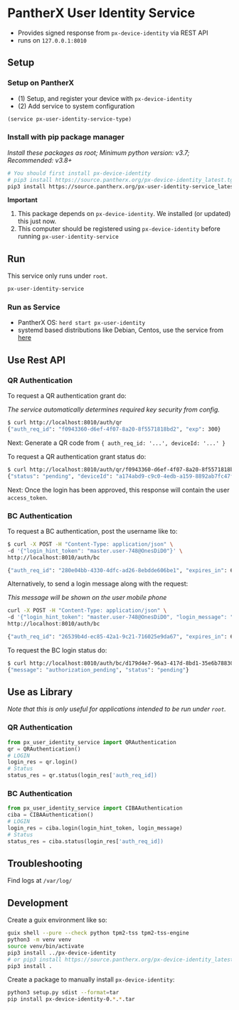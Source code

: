 # PantherX User Identity Service

- Provides signed response from `px-device-identity` via REST API
- runs on `127.0.0.1:8010`

## Setup

### Setup on PantherX

- (1) Setup, and register your device with `px-device-identity`
- (2) Add service to system configuration

```scheme
(service px-user-identity-service-type)
```

### Install with pip package manager

_Install these packages as root; Minimum python version: v3.7; Recommended: v3.8+_

```bash
# You should first install px-device-identity
# pip3 install https://source.pantherx.org/px-device-identity_latest.tgz
pip3 install https://source.pantherx.org/px-user-identity-service_latest.tgz
```

**Important**

1. This package depends on `px-device-identity`. We installed (or updated) this just now.
2. This computer should be registered using `px-device-identity` before running `px-user-identity-service`

## Run

This service only runs under `root`.

```bash
px-user-identity-service
```

### Run as Service

- PantherX OS: `herd start px-user-identity`
- systemd based distributions like Debian, Centos, use the service from [here](docs/systemd-service.md)

## Use Rest API

### QR Authentication

To request a QR authentication grant do:

_The service automatically determines required key security from config._

```bash
$ curl http://localhost:8010/auth/qr
{"auth_req_id": "f0943360-d6ef-4f07-8a20-8f5571818bd2", "exp": 300}
```

Next: Generate a QR code from `{ auth_req_id: '...', deviceId: '...' }`

To request a QR authentication grant status do:

```bash
$ curl http://localhost:8010/auth/qr/f0943360-d6ef-4f07-8a20-8f5571818bd2
{"status": "pending", "deviceId": "a174abd9-c9c0-4edb-a159-8892ab7fc47f"}
```

Next: Once the login has been approved, this response will contain the user `access_token`.

### BC Authentication

To request a BC authentication, post the username like to:

```bash
$ curl -X POST -H "Content-Type: application/json" \
-d '{"login_hint_token": "master.user-748@OnesDiD0"}' \
http://localhost:8010/auth/bc

{"auth_req_id": "280e04bb-4330-4dfc-ad26-8ebdde606be1", "expires_in": 600, "interval": 5}
```

Alternatively, to send a login message along with the request:

_This message will be shown on the user mobile phone_

```bash
curl -X POST -H "Content-Type: application/json" \
-d '{"login_hint_token": "master.user-748@OnesDiD0", "login_message": "Authorize login to OnesPHR"}' \
http://localhost:8010/auth/bc

{"auth_req_id": "26539b4d-ec85-42a1-9c21-716025e9da67", "expires_in": 600, "interval": 5}
```

To request the BC login status do:

```bash
$ curl http://localhost:8010/auth/bc/d179d4e7-96a3-417d-8bd1-35e6b7883080
{"message": "authorization_pending", "status": "pending"}
```

## Use as Library

_Note that this is only useful for applications intended to be run under `root`._

### QR Authentication

```python
from px_user_identity_service import QRAuthentication
qr = QRAuthentication()
# LOGIN
login_res = qr.login()
# Status
status_res = qr.status(login_res['auth_req_id])
```

### BC Authentication

```python
from px_user_identity_service import CIBAAuthentication
ciba = CIBAAuthentication()
# LOGIN
login_res = ciba.login(login_hint_token, login_message)
# Status
status_res = ciba.status(login_res['auth_req_id])
```

## Troubleshooting

Find logs at `/var/log/`

## Development

Create a guix environment like so:

```bash
guix shell --pure --check python tpm2-tss tpm2-tss-engine
python3 -m venv venv
source venv/bin/activate
pip3 install ../px-device-identity
# or pip3 install https://source.pantherx.org/px-device-identity_latest.tgz
pip3 install .
```

Create a package to manually install `px-device-identity`:

```bash
python3 setup.py sdist --format=tar
pip install px-device-identity-0.*.*.tar
```

